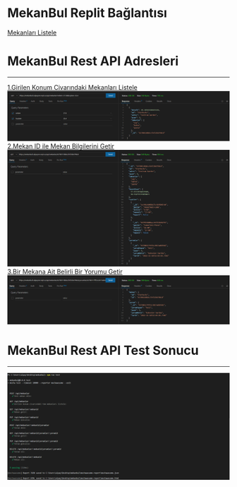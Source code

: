 # MekanBul Replit Bağlantısı

[Mekanları Listele](https://mekanbul.alpayzer.repl.co/?enlem=37&boylam=35)

# MekanBul Rest API Adresleri
---
[1.Girilen Konum Civarındaki Mekanları Listele](https://mekanbul5.alpayzer.repl.co/api/mekanlar?enlem=37.8&boylam=35.4)
![](resimler/getEnlemBoylam.png)
[2.Mekan ID ile Mekan Bilgilerini Getir](https://mekanbul5.alpayzer.repl.co/api/mekanlar/63780110b8ccfef23b6798c8)
![](resimler/getId.png)
[3.Bir Mekana Ait Belirli Bir Yorumu Getir](https://mekanbul5.alpayzer.repl.co/api/mekanlar/63780110b8ccfef23b6798c8/yorumlar/63780117ff55c3017a8839d1)
![](resimler/getMekanYorum.png)

# MekanBul Rest API Test Sonucu
---
![](resimler/runTest.png)